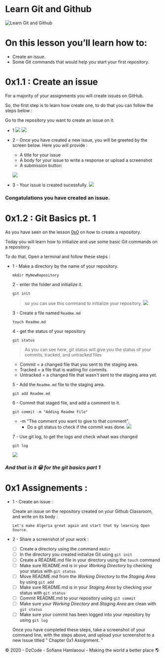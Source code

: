 # Learn Git and Github
![Learn Git and Github](https://i.imgur.com/bk9Cvuv.png)

# On this lesson you’ll learn how to:

*   Create an issue.
*   Some Git commands that would help you start your first repository.

# 0x1.1 : Create an issue

For a majority of your assignments you will create issues on GitHub.

So, the first step is to learn how create one, to do that you can follow the steps below :

Go to the repository you want to create an issue on it.

-   1 ![](https://i.imgur.com/IGTpRPX.png) ![](https://i.imgur.com/kDU7m5T.png)

-   2 - Once you have created a new issue, you will be greeted by the screen below. Here you will provide : 

    - A title for your issue
    - A body for your issue to write a response or upload a screenshot
    - A submission button

    ![](https://i.imgur.com/mM7NMdn.png)
-   3 - Your issue is created sucessfully.
    ![](https://i.imgur.com/yKhCA16.png)

<h3><b>Congatulations you have created an issue.</b></h3>

# 0x1.2 : Git Basics pt. 1

As you have seen on the lesson [0x0](lessons/0x0-HelloWorld/HelloWorld.md) on how to create a repository.

Today you will learn how to initialize and use some basic Git commands on a repository.

To do that, Open a terminal and follow these steps : 

-   1 - Make a directory by the name of your repository. 
    ```
    mkdir MyNewRepository
    ```

    2 - enter the folder and initialize it.
    ```
    git init
    ```
    >   so you can use this command to initialize your repository.
    ![](https://i.imgur.com/ex1ku4J.png)

    3 - Create a file named `Readme.md`
    ```
    touch Readme.md
    ```
    4 - get the status of your repository
    ```
    git status
    ```
    > As you can see here, git status will give you the status of your commits, tracked, and untracked files
    -   Commit = a changed file that you sent to the staging area.
    -   Tracked = a file that is waiting for commits.
    -   Untracked = a changed file that wasn't sent to the staging area yet.

    5 - Add the `Readme.md` file to the staging area.
    ```
    git add Readme.md
    ```
    6 - Commit that staged file, and add a comment to it.
    ```
    git commit -m "Adding Readme File"
    ```
    -   -m "The comment you want to give to that comment".
        -   Do a git status to check if the commit was done.
        ![](https://i.imgur.com/Dl3OC0Z.png)

    7 - Use git log, to get the logs and check whaat was changed
    ```
    git log
    ```
    ![](https://i.imgur.com/XUVOe74.png)

<h3><b><i> And that is it 😀 for the git basics part 1</b></i></h3>

# 0x1 Assignements : 

-   1 - Create an issue :
    
    Create an issue on the repository created on your Github Classroom, and write on its body :

    ``` 
    Let's make Algeria great again and start that by learning Open Source.
    ```

-   2 - Share a screenshot of your work :
    - [ ] Create a directory using the command `mkdir`
    - [ ] In the directory you created initialize Git using `git init`
    - [ ] Create a README.md file in your directory using the `touch` command
    - [ ] Make sure README.md is in your _Working Directory_ by checking your status with `git status`
    - [ ] Move README.md from the _Working Directory_ to the _Staging Area_ by using `git add`
    - [ ] Make sure README.md is in your _Staging Area_ by checking your status with `git status`
    - [ ] Commit README.md to your repository using `git commit`
    - [ ] Make sure your _Working Directory_ and _Staging Area_ are clean with `git status`
    - [ ] Make sure your commit has been logged into your repository by using `git log`

    Once you have completed these steps, take a screenshot of your command line, with the steps above, and upload your screenshot to a new Issue titled " Chapter 0x1 Assignment. "

© 2020 - DzCode - Sofiane Hamlaooui - Making the world a better place 🌎 

